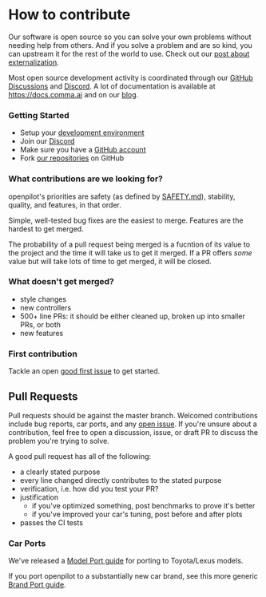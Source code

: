 # How to contribute

Our software is open source so you can solve your own problems without needing help from others. And if you solve a problem and are so kind, you can upstream it for the rest of the world to use. Check out our [post about externalization](https://blog.comma.ai/a-2020-theme-externalization/).

Most open source development activity is coordinated through our [GitHub Discussions](https://github.com/commaai/openpilot/discussions) and [Discord](https://discord.comma.ai). A lot of documentation is available at https://docs.comma.ai and on our [blog](https://blog.comma.ai/).

### Getting Started

 * Setup your [development environment](../tools/)
 * Join our [Discord](https://discord.comma.ai)
 * Make sure you have a [GitHub account](https://github.com/signup/free)
 * Fork [our repositories](https://github.com/commaai) on GitHub

### What contributions are we looking for?

openpilot's priorities are safety (as defined by [SAFETY.md](docs/SAFETY.md)), stability, quality, and features, in that order.

Simple, well-tested bug fixes are the easiest to merge.
Features are the hardest to get merged.

The probability of a pull request being merged is a fucntion of its value to the project and the time it will take us to get it merged.
If a PR offers *some* value but will take lots of time to get merged, it will be closed.

### What doesn't get merged?

* style changes
* new controllers
* 500+ line PRs: it should be either cleaned up, broken up into smaller PRs, or both
* new features

### First contribution

Tackle an open [good first issue](https://github.com/commaai/openpilot/issues?q=is%3Aissue+is%3Aopen+label%3A%22good+first+issue%22) to get started.

## Pull Requests

Pull requests should be against the master branch. Welcomed contributions include bug reports, car ports, and any [open issue](https://github.com/commaai/openpilot/issues). If you're unsure about a contribution, feel free to open a discussion, issue, or draft PR to discuss the problem you're trying to solve.

A good pull request has all of the following:
* a clearly stated purpose
* every line changed directly contributes to the stated purpose
* verification, i.e. how did you test your PR?
* justification
  * if you've optimized something, post benchmarks to prove it's better
  * if you've improved your car's tuning, post before and after plots
* passes the CI tests

### Car Ports

We've released a [Model Port guide](https://blog.comma.ai/openpilot-port-guide-for-toyota-models/) for porting to Toyota/Lexus models.

If you port openpilot to a substantially new car brand, see this more generic [Brand Port guide](https://blog.comma.ai/how-to-write-a-car-port-for-openpilot/).

